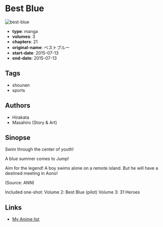 # Best Blue

![best-blue](https://cdn.myanimelist.net/images/manga/3/167379.jpg)

-   **type**: manga
-   **volumes**: 3
-   **chapters**: 21
-   **original-name**: ベストブルー
-   **start-date**: 2015-07-13
-   **end-date**: 2015-07-13

## Tags

-   shounen
-   sports

## Authors

-   Hirakata
-   Masahiro (Story & Art)

## Sinopse

Swim through the center of youth!

A blue summer comes to Jump!

Aim for the legend! A boy swims alone on a remote island. But he will have a destined meeting in Aono!

(Source: ANN)

Included one-shot:
Volume 2: Best Blue (pilot)
Volume 3: 31 Heroes

## Links

-   [My Anime list](https://myanimelist.net/manga/91060/Best_Blue)
